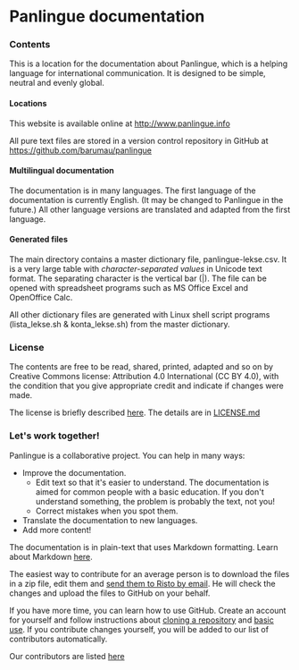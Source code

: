# Panlingue documentation

### Contents

This is a location for the documentation about Panlingue, which is a helping language for international communication. It is designed to be simple, neutral and evenly global.

#### Locations

This website is available online at http://www.panlingue.info

All pure text files are stored in a version control repository in GitHub at https://github.com/barumau/panlingue

#### Multilingual documentation

The documentation is in many languages. The first language of the documentation is currently English. (It may be changed to Panlingue in the future.) All other language versions are translated and adapted from the first language.

#### Generated files

The main directory contains a master dictionary file, panlingue-lekse.csv. It is a very large table with _character-separated values_ in Unicode text format. The separating character is the vertical bar (|). The file can be opened with spreadsheet programs such as MS Office Excel and OpenOffice Calc.

All other dictionary files are generated with Linux shell script programs (lista_lekse.sh & konta_lekse.sh) from the master dictionary.

### License

The contents are free to be read, shared, printed, adapted and so on by Creative Commons license: Attribution 4.0 International (CC BY 4.0), with the condition that you give appropriate credit and indicate if changes were made.

The license is briefly described [here](https://creativecommons.org/licenses/by/4.0/deed.en). The details are in [LICENSE.md](LICENSE.md)

### Let's work together!

Panlingue is a collaborative project. You can help in many ways:

- Improve the documentation.
   - Edit text so that it's easier to understand. The documentation is aimed for common people with a basic education. If you don't understand something, the problem is probably the text, not you!
   - Correct mistakes when you spot them.
- Translate the documentation to new languages.
- Add more content!

The documentation is in plain-text that uses Markdown formatting. Learn about Markdown [here](https://guides.github.com/features/mastering-markdown/).

The easiest way to contribute for an average person is to download the files in a zip file, edit them and [send them to Risto by email](mailto:risto@panlingue.info). He will check the changes and upload the files to GitHub on your behalf.

If you have more time, you can learn how to use GitHub. Create an account for yourself and follow instructions about [cloning a repository](https://guides.github.com/activities/forking/) and [basic use](https://guides.github.com/activities/hello-world/). If you contribute changes yourself, you will be added to our list of contributors automatically.

Our contributors are listed [here](https://github.com/barumau/panlingue/graphs/contributors)

